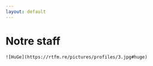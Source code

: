 ```yaml
---
layout: default
---
```


# Notre staff

~~~~~~~~~~~~~~~~~~~~~~~~~~~~ {#staff}
![HuGe](https://rtfm.re/pictures/profiles/3.jpg#huge)
~~~~~~~~~~~~~~~~~~~~~~~~~~~~
